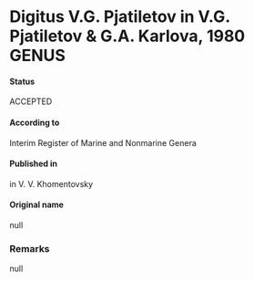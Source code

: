 # Digitus V.G. Pjatiletov in V.G. Pjatiletov & G.A. Karlova, 1980 GENUS

#### Status
ACCEPTED

#### According to
Interim Register of Marine and Nonmarine Genera

#### Published in
in V. V. Khomentovsky

#### Original name
null

### Remarks
null